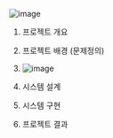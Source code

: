 
![image](https://github.com/user-attachments/assets/610a7caf-41e2-4da7-8eb9-da75d8ca3380)



1. 프로젝트 개요
2. 프로젝트 배경 (문제정의)
3. ![image](https://github.com/user-attachments/assets/3ea87ce8-eca7-4da9-a9f3-8f30dbbf81e9)

4. 시스템 설계
5. 시스템 구현
6. 프로젝트 결과

